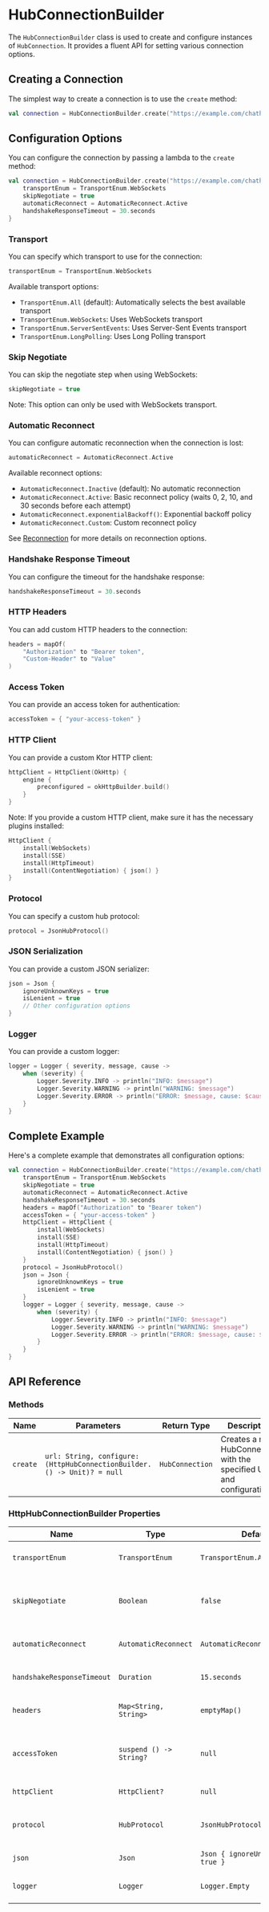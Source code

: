 # HubConnectionBuilder

The `HubConnectionBuilder` class is used to create and configure instances of `HubConnection`. It provides a fluent API for setting various connection options.

## Creating a Connection

The simplest way to create a connection is to use the `create` method:

```kotlin
val connection = HubConnectionBuilder.create("https://example.com/chathub")
```

## Configuration Options

You can configure the connection by passing a lambda to the `create` method:

```kotlin
val connection = HubConnectionBuilder.create("https://example.com/chathub") {
    transportEnum = TransportEnum.WebSockets
    skipNegotiate = true
    automaticReconnect = AutomaticReconnect.Active
    handshakeResponseTimeout = 30.seconds
}
```

### Transport

You can specify which transport to use for the connection:

```kotlin
transportEnum = TransportEnum.WebSockets
```

Available transport options:

- `TransportEnum.All` (default): Automatically selects the best available transport
- `TransportEnum.WebSockets`: Uses WebSockets transport
- `TransportEnum.ServerSentEvents`: Uses Server-Sent Events transport
- `TransportEnum.LongPolling`: Uses Long Polling transport

### Skip Negotiate

You can skip the negotiate step when using WebSockets:

```kotlin
skipNegotiate = true
```

Note: This option can only be used with WebSockets transport.

### Automatic Reconnect

You can configure automatic reconnection when the connection is lost:

```kotlin
automaticReconnect = AutomaticReconnect.Active
```

Available reconnect options:

- `AutomaticReconnect.Inactive` (default): No automatic reconnection
- `AutomaticReconnect.Active`: Basic reconnect policy (waits 0, 2, 10, and 30 seconds before each attempt)
- `AutomaticReconnect.exponentialBackoff()`: Exponential backoff policy
- `AutomaticReconnect.Custom`: Custom reconnect policy

See [Reconnection](../user-guide/reconnection.md) for more details on reconnection options.

### Handshake Response Timeout

You can configure the timeout for the handshake response:

```kotlin
handshakeResponseTimeout = 30.seconds
```

### HTTP Headers

You can add custom HTTP headers to the connection:

```kotlin
headers = mapOf(
    "Authorization" to "Bearer token",
    "Custom-Header" to "Value"
)
```

### Access Token

You can provide an access token for authentication:

```kotlin
accessToken = { "your-access-token" }
```

### HTTP Client

You can provide a custom Ktor HTTP client:

```kotlin
httpClient = HttpClient(OkHttp) {
    engine {
        preconfigured = okHttpBuilder.build()
    }
}
```

Note: If you provide a custom HTTP client, make sure it has the necessary plugins installed:

```kotlin
HttpClient {
    install(WebSockets)
    install(SSE)
    install(HttpTimeout)
    install(ContentNegotiation) { json() }
}
```

### Protocol

You can specify a custom hub protocol:

```kotlin
protocol = JsonHubProtocol()
```

### JSON Serialization

You can provide a custom JSON serializer:

```kotlin
json = Json {
    ignoreUnknownKeys = true
    isLenient = true
    // Other configuration options
}
```

### Logger

You can provide a custom logger:

```kotlin
logger = Logger { severity, message, cause ->
    when (severity) {
        Logger.Severity.INFO -> println("INFO: $message")
        Logger.Severity.WARNING -> println("WARNING: $message")
        Logger.Severity.ERROR -> println("ERROR: $message, cause: $cause")
    }
}
```

## Complete Example

Here's a complete example that demonstrates all configuration options:

```kotlin
val connection = HubConnectionBuilder.create("https://example.com/chathub") {
    transportEnum = TransportEnum.WebSockets
    skipNegotiate = true
    automaticReconnect = AutomaticReconnect.Active
    handshakeResponseTimeout = 30.seconds
    headers = mapOf("Authorization" to "Bearer token")
    accessToken = { "your-access-token" }
    httpClient = HttpClient {
        install(WebSockets)
        install(SSE)
        install(HttpTimeout)
        install(ContentNegotiation) { json() }
    }
    protocol = JsonHubProtocol()
    json = Json {
        ignoreUnknownKeys = true
        isLenient = true
    }
    logger = Logger { severity, message, cause ->
        when (severity) {
            Logger.Severity.INFO -> println("INFO: $message")
            Logger.Severity.WARNING -> println("WARNING: $message")
            Logger.Severity.ERROR -> println("ERROR: $message, cause: $cause")
        }
    }
}
```

## API Reference

### Methods

| Name | Parameters | Return Type | Description |
|------|------------|-------------|-------------|
| `create` | `url: String, configure: (HttpHubConnectionBuilder.() -> Unit)? = null` | `HubConnection` | Creates a new HubConnection with the specified URL and configuration |

### HttpHubConnectionBuilder Properties

| Name | Type | Default | Description |
|------|------|---------|-------------|
| `transportEnum` | `TransportEnum` | `TransportEnum.All` | The transport type to use for the connection |
| `skipNegotiate` | `Boolean` | `false` | Whether to skip the negotiate step (WebSockets only) |
| `automaticReconnect` | `AutomaticReconnect` | `AutomaticReconnect.Inactive` | The automatic reconnect policy |
| `handshakeResponseTimeout` | `Duration` | `15.seconds` | The timeout for the handshake response |
| `headers` | `Map<String, String>` | `emptyMap()` | HTTP headers to include in requests |
| `accessToken` | `suspend () -> String?` | `null` | Function that returns an access token for authentication |
| `httpClient` | `HttpClient?` | `null` | Custom Ktor HTTP client |
| `protocol` | `HubProtocol` | `JsonHubProtocol()` | The protocol used for communication with the hub |
| `json` | `Json` | `Json { ignoreUnknownKeys = true }` | JSON serializer |
| `logger` | `Logger` | `Logger.Empty` | Logger for logging messages |